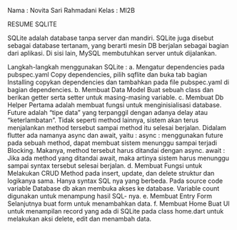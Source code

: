 Nama  : Novita Sari Rahmadani 
Kelas : MI2B

RESUME SQLITE

SQLite adalah database tanpa server dan mandiri. SQLite juga disebut sebagai database tertanam, yang berarti mesin DB berjalan sebagai bagian dari aplikasi. Di sisi lain, MySQL membutuhkan server untuk dijalankan.

Langkah-langkah menggunakan SQLite :
a. Mengatur dependencies pada pubspec.yaml Copy dependencies, pilih sqflite dan buka tab bagian Installing copykan dependencies dan tambahkan pada file pubspec.yaml di bagian dependencies. 
b. Membuat Data Model Buat sebuah class dan berikan getter serta setter untuk masing-masing variable. 
c. Membuat Db Helper Pertama adalah membuat fungsi untuk menginisialisasi database. Future adalah “tipe data” yang terpanggil dengan adanya delay atau “keterlambatan”. Tidak seperti method lainnya, 
sistem akan terus menjalankan method tersebut sampai method itu selesai berjalan. Didalam flutter ada namanya async dan await, yaitu : async : menggunakan future pada sebuah method, dapat membuat sistem menunggu sampai terjadi Blocking. 
Makanya, method tersebut harus ditandai dengan async. await : Jika ada method yang ditandai await, maka artinya sistem harus menunggu sampai syntax tersebut selesai berjalan. 
d. Membuat Fungsi untuk Melakukan CRUD Method pada insert, update, dan delete struktur dan logikanya sama. Hanya syntax SQL nya yang berbeda. Pada source code variable Database db akan membuka akses ke database. Variable count digunakan 
untuk menampung hasil SQL- nya. 
e. Membuat Entry Form Selanjutnya buat form untuk menambahkan data. f. Membuat Home Buat UI untuk menampilan record yang ada di SQLite pada class home.dart untuk melakukan aksi delete, edit dan menambah data.